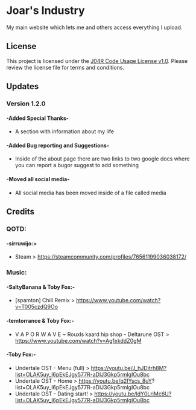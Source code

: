 # Joar's Industry

My main website which lets me and others access everything I upload.

## License

This project is licensed under the [J04R Code Usage License v1.0](LICENSE.md). Please review the license file for terms and conditions.

## Updates

### Version 1.2.0

#### -Added Special Thanks-
- A section with information about my life

#### -Added Bug reporting and Suggestions-
- Inside of the about page there are two links to two google docs where you can report a bugor suggest to add something 

#### -Moved all social media-
- All social media has been moved inside of a file called media
## Credits

### QOTD:
#### -sirruwijo:>
- Steam > https://steamcommunity.com/profiles/76561199036038172/

### Music:
#### -SaltyBanana & Toby Fox:-
 - [spamton] Chill Remix > https://www.youtube.com/watch?v=T005czdQ9Oo
#### -temtorrance & Toby Fox:-
 - V A P O R W A V E ~ Rouxls kaard hip shop - Deltarune OST > https://www.youtube.com/watch?v=Ag1xkddZ0gM
#### -Toby Fox:-
 - Undertale OST - Menu (full) > https://youtu.be/J_hJDitrh8M?list=OLAK5uy_l6pEkEJgy577R-aDlJ3Gkp5rmlgIOu8bc
 - Undertale OST - Home > https://youtu.be/q2IYscs_8uY?
 list=OLAK5uy_l6pEkEJgy577R-aDlJ3Gkp5rmlgIOu8bc
 - Undertale OST - Dating start! > https://youtu.be/ldY0LriMc6U?list=OLAK5uy_l6pEkEJgy577R-aDlJ3Gkp5rmlgIOu8bc
